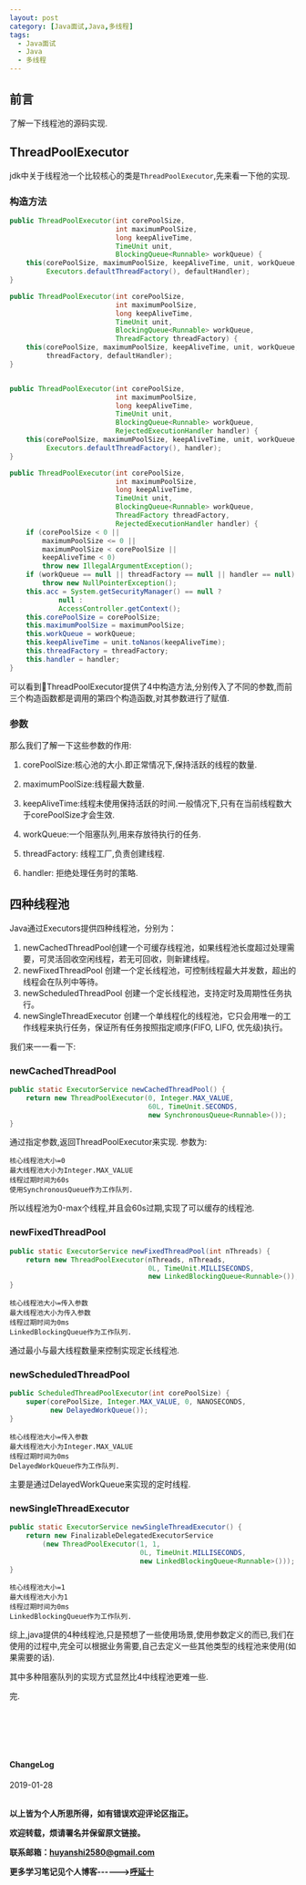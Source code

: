 ```yaml
---
layout: post
category: [Java面试,Java,多线程]
tags:
  - Java面试
  - Java
  - 多线程
---
```


## 前言

了解一下线程池的源码实现.

## ThreadPoolExecutor

jdk中关于线程池一个比较核心的类是`ThreadPoolExecutor`,先来看一下他的实现.

### 构造方法

```java
public ThreadPoolExecutor(int corePoolSize,
                          int maximumPoolSize,
                          long keepAliveTime,
                          TimeUnit unit,
                          BlockingQueue<Runnable> workQueue) {
    this(corePoolSize, maximumPoolSize, keepAliveTime, unit, workQueue,
         Executors.defaultThreadFactory(), defaultHandler);
}

public ThreadPoolExecutor(int corePoolSize,
                          int maximumPoolSize,
                          long keepAliveTime,
                          TimeUnit unit,
                          BlockingQueue<Runnable> workQueue,
                          ThreadFactory threadFactory) {
    this(corePoolSize, maximumPoolSize, keepAliveTime, unit, workQueue,
         threadFactory, defaultHandler);
}


public ThreadPoolExecutor(int corePoolSize,
                          int maximumPoolSize,
                          long keepAliveTime,
                          TimeUnit unit,
                          BlockingQueue<Runnable> workQueue,
                          RejectedExecutionHandler handler) {
    this(corePoolSize, maximumPoolSize, keepAliveTime, unit, workQueue,
         Executors.defaultThreadFactory(), handler);
}

public ThreadPoolExecutor(int corePoolSize,
                          int maximumPoolSize,
                          long keepAliveTime,
                          TimeUnit unit,
                          BlockingQueue<Runnable> workQueue,
                          ThreadFactory threadFactory,
                          RejectedExecutionHandler handler) {
    if (corePoolSize < 0 ||
        maximumPoolSize <= 0 ||
        maximumPoolSize < corePoolSize ||
        keepAliveTime < 0)
        throw new IllegalArgumentException();
    if (workQueue == null || threadFactory == null || handler == null)
        throw new NullPointerException();
    this.acc = System.getSecurityManager() == null ?
            null :
            AccessController.getContext();
    this.corePoolSize = corePoolSize;
    this.maximumPoolSize = maximumPoolSize;
    this.workQueue = workQueue;
    this.keepAliveTime = unit.toNanos(keepAliveTime);
    this.threadFactory = threadFactory;
    this.handler = handler;
}
```

可以看到ThreadPoolExecutor提供了4中构造方法,分别传入了不同的参数,而前三个构造函数都是调用的第四个构造函数,对其参数进行了赋值.

### 参数

那么我们了解一下这些参数的作用:

1. corePoolSize:核心池的大小.即正常情况下,保持活跃的线程的数量.

2. maximumPoolSize:线程最大数量.

3. keepAliveTime:线程未使用保持活跃的时间.一般情况下,只有在当前线程数大于corePoolSize才会生效.

4. workQueue:一个阻塞队列,用来存放待执行的任务.

5. threadFactory: 线程工厂,负责创建线程.

6. handler:  拒绝处理任务时的策略.

## 四种线程池

Java通过Executors提供四种线程池，分别为：

1. newCachedThreadPool创建一个可缓存线程池，如果线程池长度超过处理需要，可灵活回收空闲线程，若无可回收，则新建线程。
2. newFixedThreadPool 创建一个定长线程池，可控制线程最大并发数，超出的线程会在队列中等待。
3. newScheduledThreadPool 创建一个定长线程池，支持定时及周期性任务执行。
4. newSingleThreadExecutor 创建一个单线程化的线程池，它只会用唯一的工作线程来执行任务，保证所有任务按照指定顺序(FIFO, LIFO, 优先级)执行。

我们来一一看一下:

### newCachedThreadPool

```java
public static ExecutorService newCachedThreadPool() {
    return new ThreadPoolExecutor(0, Integer.MAX_VALUE,
                                  60L, TimeUnit.SECONDS,
                                  new SynchronousQueue<Runnable>());
}
```
 通过指定参数,返回ThreadPoolExecutor来实现.
 参数为:
 ```
 核心线程池大小=0
 最大线程池大小为Integer.MAX_VALUE
 线程过期时间为60s
 使用SynchronousQueue作为工作队列.
 ```
所以线程池为0-max个线程,并且会60s过期,实现了可以缓存的线程池.

### newFixedThreadPool

```java
public static ExecutorService newFixedThreadPool(int nThreads) {
    return new ThreadPoolExecutor(nThreads, nThreads,
                                  0L, TimeUnit.MILLISECONDS,
                                  new LinkedBlockingQueue<Runnable>());
}
```

```
核心线程池大小=传入参数
最大线程池大小为传入参数
线程过期时间为0ms
LinkedBlockingQueue作为工作队列.
```

通过最小与最大线程数量来控制实现定长线程池.

### newScheduledThreadPool

```java
public ScheduledThreadPoolExecutor(int corePoolSize) {
    super(corePoolSize, Integer.MAX_VALUE, 0, NANOSECONDS,
          new DelayedWorkQueue());
}
```

```
核心线程池大小=传入参数
最大线程池大小为Integer.MAX_VALUE
线程过期时间为0ms
DelayedWorkQueue作为工作队列.
```
主要是通过DelayedWorkQueue来实现的定时线程.

### newSingleThreadExecutor

```java
public static ExecutorService newSingleThreadExecutor() {
    return new FinalizableDelegatedExecutorService
        (new ThreadPoolExecutor(1, 1,
                                0L, TimeUnit.MILLISECONDS,
                                new LinkedBlockingQueue<Runnable>()));
}
```
```
核心线程池大小=1
最大线程池大小为1
线程过期时间为0ms
LinkedBlockingQueue作为工作队列.
```

综上,java提供的4种线程池,只是预想了一些使用场景,使用参数定义的而已,我们在使用的过程中,完全可以根据业务需要,自己去定义一些其他类型的线程池来使用(如果需要的话).

其中多种阻塞队列的实现方式显然比4中线程池更难一些.

完.


<br>
<br>
<br>
<br>
<h4>ChangeLog</h4>
2019-01-28   
<br>
<br>


**以上皆为个人所思所得，如有错误欢迎评论区指正。**

**欢迎转载，烦请署名并保留原文链接。**

**联系邮箱：huyanshi2580@gmail.com**

**更多学习笔记见个人博客------><a href="{{ site.baseurl }}/">呼延十</a>**

